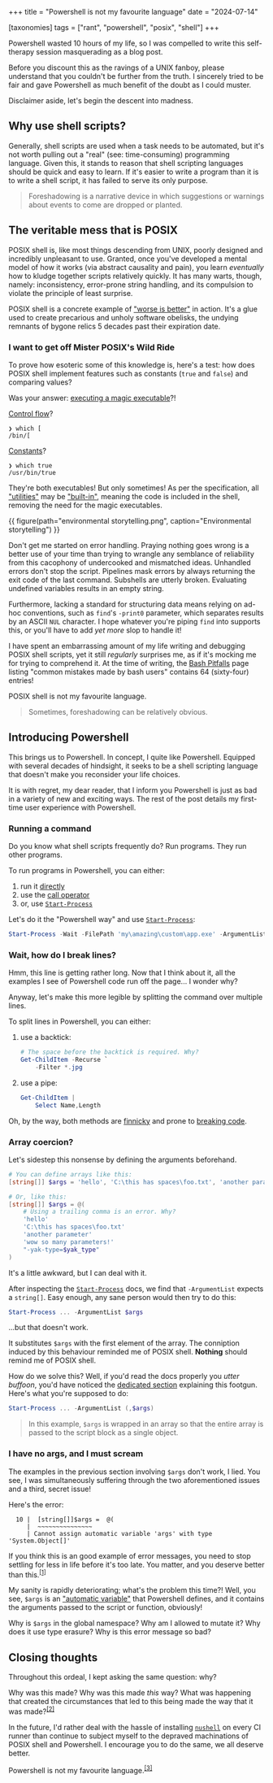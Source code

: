 +++
title = "Powershell is not my favourite language"
date = "2024-07-14"

[taxonomies]
tags = ["rant", "powershell", "posix", "shell"]
+++

Powershell wasted 10 hours of my life, so I was compelled to write this self-therapy session
masquerading as a blog post.

Before you discount this as the ravings of a UNIX fanboy, please understand that you couldn't
be further from the truth. I sincerely tried to be fair and gave Powershell as much benefit of the
doubt as I could muster.

Disclaimer aside, let's begin the descent into madness.

<!-- more -->

## Why use shell scripts?

Generally, shell scripts are used when a task needs to be automated, but it's not worth pulling out
a "real" (see: time-consuming) programming language. Given this, it stands to reason that shell scripting languages should
be quick and easy to learn. If it's easier to write a program
than it is to write a shell script, it has failed to serve its only purpose.

> Foreshadowing is a narrative device in which suggestions or warnings about events to come are dropped or planted.

## The veritable mess that is POSIX

POSIX shell is, like most things descending from UNIX, poorly designed and
incredibly unpleasant to use. Granted, once you've developed a mental model of how it works (via
abstract causality and pain), you learn _eventually_ how to kludge together scripts relatively quickly. It has many warts, though, namely: inconsistency, error-prone string handling, and its
compulsion to violate the principle of least surprise.

POSIX shell is a concrete example of ["worse is better"] in action. It's a glue used to create
precarious and unholy software obelisks, the undying remnants of bygone relics 5 decades past their
expiration date.

### I want to get off Mister POSIX's Wild Ride

To prove how esoteric some of this knowledge is, here's a test: how does POSIX shell implement
features such as constants (`true` and `false`) and comparing values?

Was your answer: [executing a magic executable](https://github.com/bminor/bash/blob/f3b6bd19457e260b65d11f2712ec3da56cef463f/execute_cmd.c#L5589)?!

[Control flow](https://github.com/coreutils/coreutils/blob/74ef0ac8a56b36ed3d0277c3876fefcbf434d0b6/src/test.c)?

```
❯ which [
/bin/[
```

[Constants](https://github.com/coreutils/coreutils/blob/74ef0ac8a56b36ed3d0277c3876fefcbf434d0b6/src/true.c)?

```
❯ which true
/usr/bin/true
```

They're both executables! But only sometimes! As per the specification,
all ["utilities"](https://pubs.opengroup.org/onlinepubs/9699919799/utilities/V3_chap02.html#tag_18_09_01)
may be ["built-in"](https://pubs.opengroup.org/onlinepubs/9699919799/utilities/V3_chap02.html#tag_18_14),
meaning the code is included in the shell, removing the need for the magic executables.

{{ figure(path="environmental storytelling.png", caption="Environmental storytelling") }}

Don't get me started on error handling. Praying nothing goes wrong is a better use of your time than
trying to wrangle any semblance of reliability from this cacophony of undercooked and mismatched ideas.
Unhandled errors don't stop the script. Pipelines mask errors by always returning the exit code of the last command.
Subshells are utterly broken. Evaluating undefined variables results in an empty string.

Furthermore, lacking a standard for structuring data means relying on ad-hoc conventions, such as
`find`'s `-print0` parameter, which separates results by an ASCII `NUL` character. I hope
whatever you're piping `find` into supports this, or you'll have to add _yet more_ slop
to handle it!

I have spent an embarrassing amount of my life writing and
debugging POSIX shell scripts, yet it still _regularly_ surprises me, as if it's mocking me for
trying to comprehend it. At the time of writing, the [Bash Pitfalls] page listing "common mistakes
made by bash users" contains 64 (sixty-four) entries!

POSIX shell is not my favourite language.

> Sometimes, foreshadowing can be relatively obvious.

## Introducing Powershell

This brings us to Powershell. In concept, I quite like Powershell. Equipped with several
decades of hindsight, it seeks to be a shell scripting language that doesn't make you reconsider your
life choices.

It is with regret, my dear reader, that I inform you Powershell is just as bad in a variety of new and exciting ways.
The rest of the post details my first-time user experience with Powershell.

### Running a command

Do you know what shell scripts frequently do? Run programs. They run other programs.

To run programs in Powershell, you can either:

1) run it [directly](https://learn.microsoft.com/en-us/powershell/scripting/learn/shell/running-commands?view=powershell-7.4#running-native-commands)
2) use the [call operator](https://learn.microsoft.com/en-us/powershell/module/microsoft.powershell.core/about/about_operators?view=powershell-7.4#call-operator-)
3) or, use [`Start-Process`]

Let's do it the "Powershell way" and use [`Start-Process`]:

```powershell
Start-Process -Wait -FilePath 'my\amazing\custom\app.exe' -ArgumentList 'hello' 'C:\this has spaces\foo.txt' 'another parameter' 'wow so many parameters!' "-yak-type=$yak_type"
```

### Wait, how do I break lines?

Hmm, this line is getting rather long. Now that I think about it, all the examples I see of Powershell code run off the page... I wonder why?

Anyway, let's make this more legible by splitting the command over multiple lines.

To split lines in Powershell, you can either:

1) use a backtick:
    ```powershell
    # The space before the backtick is required. Why?
    Get-ChildItem -Recurse `
        -Filter *.jpg
    ```
2) use a pipe:
    ```powershell
    Get-ChildItem |
        Select Name,Length
    ```

Oh, by the way, both methods are [finnicky](https://stackoverflow.com/a/53575932) and prone to [breaking code](https://devblogs.microsoft.com/scripting/powershell-code-breaks-break-line-not-code/).

### Array coercion?

Let's sidestep this nonsense by defining the arguments beforehand.

```powershell
# You can define arrays like this:
[string[]] $args = 'hello', 'C:\this has spaces\foo.txt', 'another parameter', 'wow so many parameters!', "-yak-type=$yak_type"

# Or, like this:
[string[]] $args = @(
    # Using a trailing comma is an error. Why?
    'hello'
    'C:\this has spaces\foo.txt'
    'another parameter'
    'wow so many parameters!'
    "-yak-type=$yak_type"
)
```

It's a little awkward, but I can deal with it.

After inspecting the [`Start-Process`] docs, we find that  `-ArgumentList` expects a `string[]`. Easy enough, any sane person would then try to do this:

```powershell
Start-Process ... -ArgumentList $args
```

...but that doesn't work.

It substitutes `$args` with the first element of the array. The conniption induced by this behaviour
reminded me of POSIX shell. **Nothing** should remind me of POSIX shell.

How do we solve this? Well, if you'd read the docs properly you _utter buffoon_, you'd have noticed the [dedicated section](https://learn.microsoft.com/en-us/powershell/module/microsoft.powershell.core/about/about_splatting?view=powershell-7.4#using-the-argumentlist-parameter) explaining this footgun. Here's what you're supposed to do:

```powershell
Start-Process ... -ArgumentList (,$args)
```

> In this example, `$args` is wrapped in an array so that the entire array is passed to the script block as a single object.

### I have no args, and I must scream

The examples in the previous section involving `$args` don't work, I lied.
You see, I was simultaneously suffering through the two aforementioned issues and a third, secret issue!

Here's the error:

```
  10 |  [string[]]$args =  @(
     |  ~~~~~~~~~~~~~~~
     | Cannot assign automatic variable 'args' with type 'System.Object[]'
```

If you think this is an good example of error messages, you need to stop settling for less in life before it's too late. You matter, and you deserve better than this.<sup>[\[1\]]</sup>

My sanity is rapidly deteriorating; what's the problem this time?! Well, you see, `$args` is an ["automatic variable"](https://learn.microsoft.com/en-us/powershell/module/microsoft.powershell.core/about/about_automatic_variables?view=powershell-7.4) that Powershell defines, and it contains the arguments passed to the script or function, obviously!

Why is `$args` in the global namespace? Why am I allowed to mutate it? Why does it use type erasure?
Why is this error message so bad?

## Closing thoughts

Throughout this ordeal, I kept asking the same question: why?

Why was this made? Why was this made _this_ way? What was happening that created the circumstances that led to this
being made the way that it was made?<sup>[\[2\]]</sup>

In the future, I'd rather deal with the hassle of installing [`nushell`] on every CI runner
than continue to subject myself to the depraved machinations of POSIX shell and Powershell.
I encourage you to do the same, we all deserve better.

Powershell is not my favourite language.<sup>[\[3\]]</sup>

["worse is better"]: https://en.wikipedia.org/wiki/Worse_is_better
[`Start-Process`]: https://learn.microsoft.com/en-us/powershell/module/microsoft.powershell.management/start-process?view=powershell-7.4
[`nushell`]: https://www.nushell.sh/
[Bash Pitfalls]: https://mywiki.wooledge.org/BashPitfalls
[\[1\]]: https://youtube.com/clip/UgkxyeayQ81-ecG1lQPEL9NzBMjYE-vUOM85?si=U5aQdwM6iIDR7OQd
[\[2\]]: https://youtube.com/clip/UgkxZUlGRFYzFSMNqgPV54RjNEZWmxsPdMYO?si=Kx18qFwAg7rZH3zh
[\[3\]]: https://github.com/gco/xee/blob/4fa3a6d609dd72b8493e52a68f316f7a02903276/XeePhotoshopLoader.m#L108-L136C6
